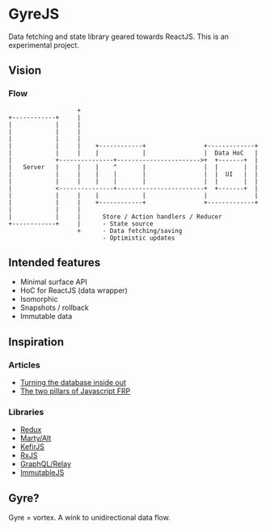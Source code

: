 # GyreJS
Data fetching and state library geared towards ReactJS. This is an experimental project.

## Vision
### Flow
```
                   +                                                 
+------------+     |                                                 
|            |     |                                                 
|            |     |                                                 
|            |     |                                                 
|            |     |    +------------+                +-------------+
|            |     |    |            |                |  Data HoC   |
|            +---------------+----------------------->+  +-------+  |
|   Server   |     |    |    ^       |                |  |       |  |
|            |     |    |    |       |                |  |  UI   |  |
|            |     |    |    |       |                |  |       |  |
|            <---------------+------------------------+  +-------+  |
|            |     |    |            |                |             |
|            |     |    +------------+                +-------------+
|            |     |                                                 
|            |     |      Store / Action handlers / Reducer                                  
+------------+     |      - State source                             
                   +      - Data fetching/saving
                          - Optimistic updates              
```

## Intended features
- Minimal surface API
- HoC for ReactJS (data wrapper) 
- Isomorphic
- Snapshots / rollback
- Immutable data

## Inspiration
### Articles
- [Turning the database inside out](http://blog.confluent.io/2015/03/04/turning-the-database-inside-out-with-apache-samza/)
- [The two pillars of Javascript FRP](https://medium.com/javascript-scene/the-two-pillars-of-javascript-pt-2-functional-programming-a63aa53a41a4)

### Libraries
- [Redux](http://redux.org)
- [Marty/Alt](http://alt.js.org)
- [KefirJS](http://www.kefirjs.org)
- [RxJS](https://github.com/Reactive-Extensions/RxJS)
- [GraphQL/Relay](https://gist.github.com/wincent/598fa75e22bdfa44cf47)
- [ImmutableJS](https://facebook.github.io/immutable-js/)
 
## Gyre?
Gyre = vortex. A wink to unidirectional data flow.
